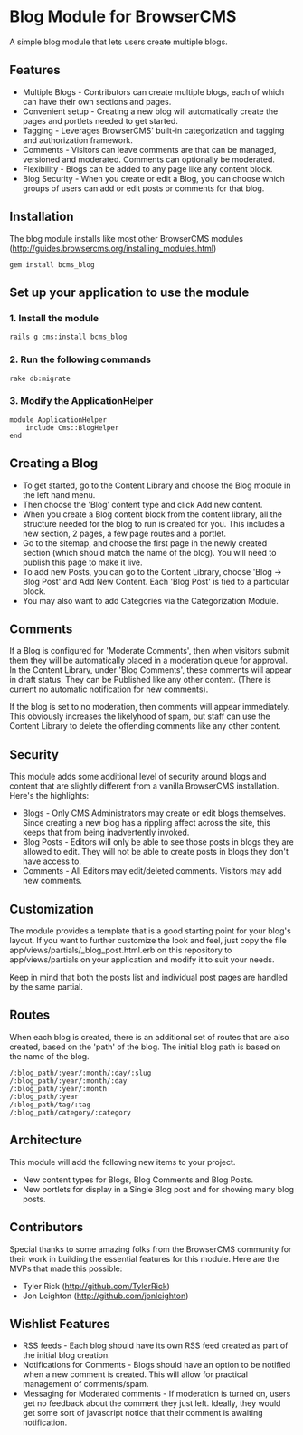 # Blog Module for BrowserCMS

A simple blog module that lets users create multiple blogs. 

## Features

* Multiple Blogs - Contributors can create multiple blogs, each of which can have their own sections and pages.
* Convenient setup - Creating a new blog will automatically create the pages and portlets needed to get started.
* Tagging - Leverages BrowserCMS' built-in categorization and tagging and authorization framework.
* Comments - Visitors can leave comments are that can be managed, versioned and moderated. Comments can optionally be moderated.
* Flexibility - Blogs can be added to any page like any content block.
* Blog Security - When you create or edit a Blog, you can choose which groups of users can add or edit posts or comments for that blog.

## Installation

The blog module installs like most other BrowserCMS modules (http://guides.browsercms.org/installing_modules.html)

    gem install bcms_blog
    
## Set up your application to use the module

### 1. Install the module 
    
    rails g cms:install bcms_blog
    
### 2. Run the following commands
  
    rake db:migrate
  	
### 3. Modify the ApplicationHelper
	
	module ApplicationHelper
  		include Cms::BlogHelper
	end
	
## Creating a Blog

* To get started, go to the Content Library and choose the Blog module in the left hand menu.
* Then choose the 'Blog' content type and click Add new content.
* When you create a Blog content block from the content library, all the structure needed for the blog to run is created for you. This includes a new section, 2 pages, a few page routes and a portlet.
* Go to the sitemap, and choose the first page in the newly created section (which should match the name of the blog). You will need to publish this page to make it live.
* To add new Posts, you can go to the Content Library, choose 'Blog -> Blog Post' and Add New Content. Each 'Blog Post' is tied to a particular block.
* You may also want to add Categories via the Categorization Module.

## Comments

If a Blog is configured for 'Moderate Comments', then when visitors submit them they will be automatically placed in a moderation queue for approval. In the Content Library,
under 'Blog Comments', these comments will appear in draft status. They can be Published like any other content. (There is current no automatic notification for new comments).

If the blog is set to no moderation, then comments will appear immediately. This obviously increases the likelyhood of spam, but staff can use the Content Library to delete the offending comments like any other content.

## Security

This module adds some additional level of security around blogs and content that are slightly different from a vanilla BrowserCMS installation. Here's the highlights:

* Blogs - Only CMS Administrators may create or edit blogs themselves. Since creating a new blog has a rippling affect across the site, this keeps that from being inadvertently invoked.
* Blog Posts - Editors will only be able to see those posts in blogs they are allowed to edit. They will not be able to create posts in blogs they don't have access to.
* Comments - All Editors may edit/deleted comments. Visitors may add new comments.

## Customization

The module provides a template that is a good starting point for your blog's layout. If you want
to further customize the look and feel, just copy the file app/views/partials/\_blog_post.html.erb
on this repository to app/views/partials on your application and modify it to suit your needs.

Keep in mind that both the posts list and individual post pages are handled by the same partial.

## Routes

When each blog is created, there is an additional set of routes that are also created, based on the 'path' of the blog. The initial blog path is based on the name of the blog.

    /:blog_path/:year/:month/:day/:slug
    /:blog_path/:year/:month/:day
    /:blog_path/:year/:month
    /:blog_path/:year
    /:blog_path/tag/:tag
    /:blog_path/category/:category

## Architecture

This module will add the following new items to your project.

* New content types for Blogs, Blog Comments and Blog Posts.
* New portlets for display in a Single Blog post and for showing many blog posts.

## Contributors

Special thanks to some amazing folks from the BrowserCMS community for their work in building the essential features for this module. Here are the MVPs that made this possible:

* Tyler Rick  (http://github.com/TylerRick)
* Jon Leighton (http://github.com/jonleighton)

## Wishlist Features

* RSS feeds - Each blog should have its own RSS feed created as part of the initial blog creation.
* Notifications for Comments - Blogs should have an option to be notified when a new comment is created. This will allow for practical management of comments/spam.
* Messaging for Moderated comments - If moderation is turned on, users get no feedback about the comment they just left. Ideally, they would get some sort of javascript notice that their comment is awaiting notification.

